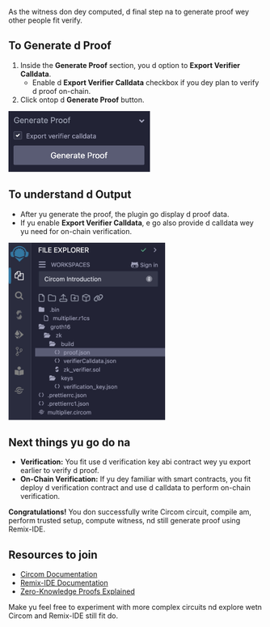 As the witness don dey computed, d final step na to generate proof wey other people fit verify.

## To Generate d Proof

1. Inside the **Generate Proof** section, you d option to **Export Verifier Calldata**.
    - Enable d **Export Verifier Calldata** checkbox if you dey plan to verify d proof on-chain.
2. Click ontop d **Generate Proof** button.

<img src="https://raw.githubusercontent.com/ethereum/remix-workshops/master/CircomIntro/step-7/images/generate_proof.png" alt="generate-proof" width=280 height=120>

## To understand d Output

- After yu generate the proof, the plugin go display d proof data.
- If yu enable **Export Verifier Calldata**, e go also provide d calldata wey yu need for on-chain verification.

<img src="https://raw.githubusercontent.com/ethereum/remix-workshops/master/CircomIntro/step-7/images/proof_generated.png" alt="proof-generated" width=310 height=350>

## Next things yu go do na

- **Verification:** You fit use d verification key abi contract wey yu export earlier to verify d proof.
- **On-Chain Verification:** If yu dey familiar with smart contracts, you fit deploy d verification contract and use d calldata to perform on-chain verification.

**Congratulations!** You don successfully write Circom circuit, compile am, perform trusted setup, compute witness, nd still generate proof using Remix-IDE.

## Resources to join

- [Circom Documentation](https://docs.circom.io/)
- [Remix-IDE Documentation](https://remix-ide.readthedocs.io/)
- [Zero-Knowledge Proofs Explained](https://zkproof.org/)

Make yu feel free to experiment with more complex circuits nd explore wetn Circom and Remix-IDE still fit do.
